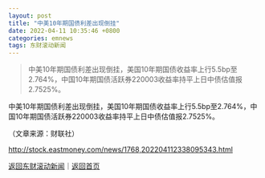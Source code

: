 ```yaml
---
layout: post
title: "中美10年期国债利差出现倒挂"
date: 2022-04-11 10:35:46 +0800
categories: emnews
tags: 东财滚动新闻
---
```

> 中美10年期国债利差出现倒挂，美国10年期国债收益率上行5.5bp至2.764%，中国10年期国债活跃券220003收益率持平上日中债估值报2.7525%。

<p>中美10年期国债利差出现倒挂，美国10年期国债收益率上行5.5bp至2.764%，中国10年期国债活跃券220003收益率持平上日中债估值报2.7525%。</p><p class="em_media">（文章来源：财联社）</p>

<http://stock.eastmoney.com/news/1768,202204112338095343.html>

[返回东财滚动新闻](//finews.withounder.com/emnews/)｜[返回首页](//finews.withounder.com/)